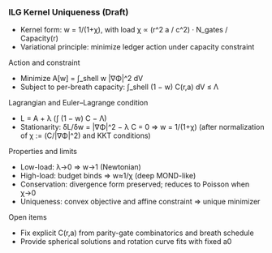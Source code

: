 ### ILG Kernel Uniqueness (Draft)

- Kernel form: w = 1/(1+χ), with load χ ∝ (r^2 a / c^2) · N_gates / Capacity(r)
- Variational principle: minimize ledger action under capacity constraint

Action and constraint
- Minimize A[w] = ∫_shell w |∇Φ|^2 dV
- Subject to per-breath capacity: ∫_shell (1 − w) C(r,a) dV ≤ Λ

Lagrangian and Euler–Lagrange condition
- L = A + λ (∫ (1 − w) C − Λ)
- Stationarity: δL/δw = |∇Φ|^2 − λ C = 0 ⇒ w = 1/(1+χ)
  (after normalization of χ := (C/|∇Φ|^2) and KKT conditions)

Properties and limits
- Low-load: λ→0 ⇒ w→1 (Newtonian)
- High-load: budget binds ⇒ w≈1/χ (deep MOND-like)
- Conservation: divergence form preserved; reduces to Poisson when χ→0
- Uniqueness: convex objective and affine constraint ⇒ unique minimizer

Open items
- Fix explicit C(r,a) from parity-gate combinatorics and breath schedule
- Provide spherical solutions and rotation curve fits with fixed a0
